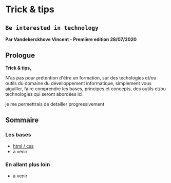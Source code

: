 # Trick & tips
## `Be interested in technology`

**Par Vandekerckhove Vincent - Première edition 28/07/2020**

## Prologue
**Trick & tips,**

N'as pas pour prétention d'être un formation, sur des techologies et/ou outils du domaine du dévelloppement informatique, simplement vous aiguiller, faire comprendre les bases, principes et concepts, des outils et/ou technologies qui seront abordées ici.

je me permettrais de detailler progressivement

## Sommaire

### Les bases
- [html / css](basis/html-css.md)
- à venir

### En allant plus loin
- à venir